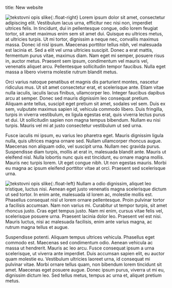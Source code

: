 title: New website

![tekstovni opis slike](https://picsum.photos/600/400?random){:.float-right}
Lorem ipsum dolor sit amet, consectetur adipiscing elit. Vestibulum lacus urna, efficitur nec nisi non, imperdiet ultrices felis. In tincidunt, dui in pellentesque congue, odio lorem feugiat tortor, sit amet maximus enim sem sit amet dui. Quisque eu ultrices metus, at ultricies turpis. Ut mi tortor, dignissim a neque nec, convallis maximus massa. Donec id nisl ipsum. Maecenas porttitor tellus nibh, vel malesuada est lacinia et. Sed a elit vel urna ultricies suscipit. Donec a erat mattis, fermentum purus vitae, maximus diam. Nam eget mi semper, posuere risus in, auctor metus. Praesent sem ipsum, condimentum vel mauris vel, venenatis aliquet arcu. Pellentesque sollicitudin tempor faucibus. Nulla eget massa a libero viverra molestie rutrum blandit metus.

Orci varius natoque penatibus et magnis dis parturient montes, nascetur ridiculus mus. Ut sit amet consectetur erat, et scelerisque ante. Etiam vitae nulla iaculis, iaculis lacus finibus, ullamcorper leo. Integer faucibus dapibus arcu at semper. Donec sed mauris dignissim leo consequat pretium. Aliquam ante tellus, suscipit eget pretium sit amet, sodales vel sem. Duis ex sem, vulputate maximus sapien id, vehicula commodo libero. Duis fringilla, turpis in viverra vestibulum, ex ligula egestas erat, quis viverra lectus purus et dui. Ut sollicitudin sapien non magna tempus bibendum. Nullam eu nisi turpis. Mauris vel mi at justo consectetur vestibulum ut sed urna.

Fusce iaculis mi ipsum, eu varius leo pharetra eget. Mauris dignissim ligula nulla, quis ultrices magna ornare sed. Nullam ullamcorper rhoncus augue. Maecenas non aliquam odio, vel suscipit urna. Nullam nec gravida purus. Suspendisse diam turpis, mollis at erat in, malesuada blandit ante. Mauris ut eleifend nisl. Nulla lobortis nunc quis est tincidunt, eu ornare magna mollis. Mauris nec turpis lorem. Ut eget congue nibh. Ut non egestas mauris. Morbi eu magna ac ipsum eleifend porttitor vitae at orci. Praesent sed scelerisque urna.

![tekstovni opis slike](https://picsum.photos/500/400?random){:.float-left}
Nullam a odio dignissim, aliquet leo tristique, luctus nisi. Aenean eget justo venenatis magna scelerisque dictum ut sed tortor. In enim ante, malesuada id lorem ac, molestie mollis est. Phasellus consequat nisl ut lorem ornare pellentesque. Proin pulvinar tortor a facilisis accumsan. Nam non varius mi. Curabitur ut tempor turpis, sit amet rhoncus justo. Cras eget tempus justo. Nam mi enim, cursus vitae felis vel, scelerisque posuere urna. Praesent lacinia dolor leo. Praesent vel est nisi. Mauris luctus, nisi ac malesuada facilisis, enim ante varius magna, ac rutrum magna tellus et augue.

Suspendisse potenti. Aliquam tempus ultrices vehicula. Phasellus eget commodo est. Maecenas sed condimentum odio. Aenean vehicula ac massa ut hendrerit. Mauris ac leo arcu. Fusce consequat ipsum a urna scelerisque, ut viverra ante imperdiet. Duis accumsan sapien elit, eu auctor quam molestie eu. Vestibulum ultricies laoreet urna, id consequat mi pulvinar vitae. Morbi ornare tellus quam, non bibendum lorem tincidunt sit amet. Maecenas eget posuere augue. Donec ipsum purus, viverra ut mi eu, dignissim dictum leo. Sed tellus metus, tempus ac urna et, aliquet pretium metus. 